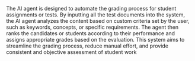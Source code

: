 The AI agent is designed to automate the grading process for student assignments or tests. By inputting all the test documents into the system, the AI agent analyzes the content based on custom criteria set by the user, such as keywords, concepts, or specific requirements. The agent then ranks the candidates or students according to their performance and assigns appropriate grades based on the evaluation. This system aims to streamline the grading process, reduce manual effort, and provide consistent and objective assessment of student work